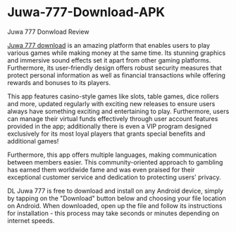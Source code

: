 # Juwa-777-Download-APK

Juwa 777 Donwload Review

<a href="https://juwa777casino.us">Juwa 777 download</a> is an amazing platform that enables users to play various games while making money at the same time. Its stunning graphics and immersive sound effects set it apart from other gaming platforms. Furthermore, its user-friendly design offers robust security measures that protect personal information as well as financial transactions while offering rewards and bonuses to its players.

This app features casino-style games like slots, table games, dice rollers and more, updated regularly with exciting new releases to ensure users always have something exciting and entertaining to play. Furthermore, users can manage their virtual funds effectively through user account features provided in the app; additionally there is even a VIP program designed exclusively for its most loyal players that grants special benefits and additional games!

Furthermore, this app offers multiple languages, making communication between members easier. This community-oriented approach to gambling has earned them worldwide fame and was even praised for their exceptional customer service and dedication to protecting users' privacy.

DL Juwa 777 is free to download and install on any Android device, simply by tapping on the "Download" button below and choosing your file location on Android. When downloaded, open up the file and follow its instructions for installation - this process may take seconds or minutes depending on internet speeds.

